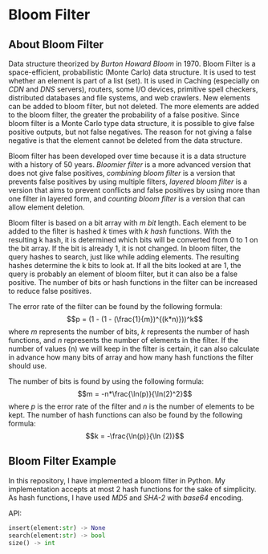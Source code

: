 # Bloom Filter

## About Bloom Filter

Data structure theorized by *Burton Howard Bloom* in 1970. Bloom Filter is a space-efficient, probabilistic (Monte Carlo) data structure. It is used to test whether an element is part of a list (set).  It is used in Caching (especially on *CDN* and *DNS* servers), routers, some I/O devices, primitive spell checkers, distributed databases and file systems, and web crawlers. 
New elements can be added to bloom filter, but not deleted.  The more elements are added to the bloom filter, the greater the probability of a false positive.
Since bloom filter is a Monte Carlo type data structure, it is possible to give false positive outputs, but not false negatives. The reason for not giving a false negative is that the element cannot be deleted from the data structure.

Bloom filter has been developed over time because it is a data structure with a history of 50 years.  *Bloomier filter* is a more advanced version that does not give false positives, *combining bloom filter* is a version that prevents false positives by using multiple filters, *layered bloom filter* is a version that aims to prevent conflicts and false positives by using more than one filter in layered form, and *counting bloom filter* is a version that can allow element deletion.

Bloom filter is based on a bit array with *m bit* length.  Each element to be added to the filter is hashed *k* times with *k hash* functions. With the resulting k hash, it is determined which bits will be converted from 0 to 1 on the bit array. If the bit is already 1, it is not changed.
In bloom filter, the query hashes to search, just like while adding elements. The resulting hashes determine the k bits to look at. If all the bits looked at are 1, the query is probably an element of bloom filter, but it can also be a false positive. The number of bits or hash functions in the filter can be increased to reduce false positives.

The error rate of the filter can be found by the following formula: 
$$p = (1 - (1 - (\frac{1}{m})^{(k*n)}))^k$$
where *m* represents the number of bits, *k* represents the number of hash functions, and *n* represents the number of elements in the filter.
If the number of values (n) we will keep in the filter is certain, it can also calculate in advance how many bits of array and how many hash functions the filter should use.

The number of bits is found by using the following formula: 
$$m = -n*\frac{\ln(p)}{\ln(2)^2}$$
where *p* is the error rate of the filter and *n* is the number of elements to be kept.
The number of hash functions can also be found by the following formula:
$$k = -\frac{\ln(p)}{\ln (2)}$$

## Bloom Filter Example

In this repository, I have implemented a bloom filter in Python. My implementation accepts at most 2 hash functions for the sake of simplicity.
As hash functions, I have used *MD5* and *SHA-2* with *base64* encoding.

API:
```python
insert(element:str) -> None
search(element:str) -> bool
size() -> int
```